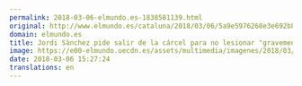 ```yaml
---
permalink: 2018-03-06-elmundo.es-1838581139.html
original: http://www.elmundo.es/cataluna/2018/03/06/5a9e5976268e3e692b8b4590.html
domain: elmundo.es
title: Jordi Sànchez pide salir de la cárcel para no lesionar "gravemente el derecho de Cataluña a su autonomía"
image: https://e00-elmundo.uecdn.es/assets/multimedia/imagenes/2018/03/05/15202712798485.jpg
date: 2018-03-06 15:27:24
translations: en
---
```


